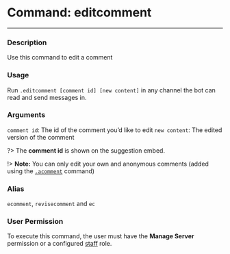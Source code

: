 # Command: editcomment
---
### Description
Use this command to edit a comment

### Usage
Run `.editcomment [comment id] [new content]` in any channel the bot can read and send messages in.

### Arguments
`comment id`: The id of the comment you’d like to edit
`new content`: The edited version of the comment

?> The **comment id** is shown on the suggestion embed.

!> **Note:** You can only edit your own and anonymous comments (added using the [`.acomment`](/staff/acomment.md) command)

### Alias
`ecomment`, `revisecomment` and `ec`

### User Permission
To execute this command, the user must have the **Manage Server** permission or a configured [staff](/config/staffroles.md) role.